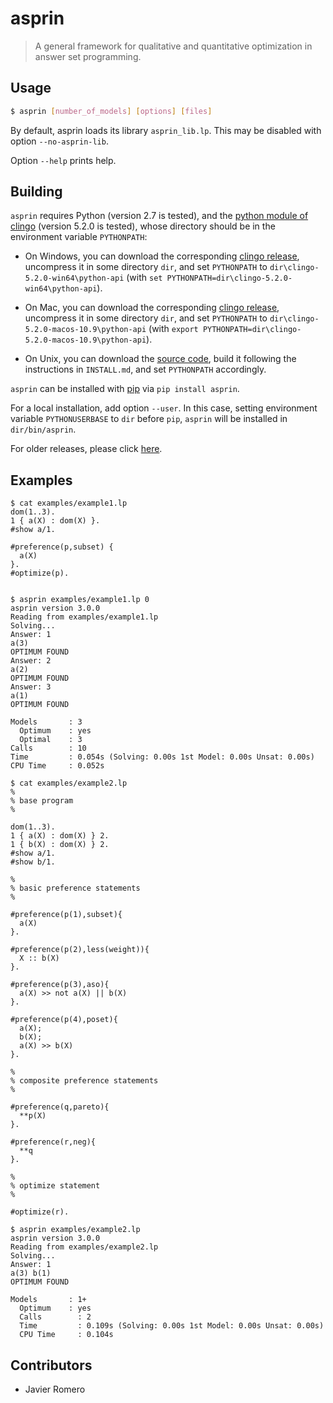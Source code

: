 # asprin
> A general framework for qualitative and quantitative optimization in answer set programming.

## Usage
```bash
$ asprin [number_of_models] [options] [files]
```
By default, asprin loads its library `asprin_lib.lp`. This may be disabled with option `--no-asprin-lib`.

Option `--help` prints help.

## Building
`asprin` requires Python (version 2.7 is tested), and 
the [python module of clingo](https://github.com/potassco/clingo) (version 5.2.0 is tested),
whose directory should be in the environment variable `PYTHONPATH`:

* On Windows, 
you can download the corresponding [clingo release](https://github.com/potassco/clingo/releases/download/v5.2.0/clingo-5.2.0-macos-10.9.tar.gz), 
uncompress it in some directory `dir`,
and set `PYTHONPATH` to `dir\clingo-5.2.0-win64\python-api` (with `set PYTHONPATH=dir\clingo-5.2.0-win64\python-api`).

* On Mac, 
you can download the corresponding [clingo release](https://github.com/potassco/clingo/releases/download/v5.2.0/clingo-5.2.0-macos-10.9.tar.gz), 
uncompress it in some directory `dir`,
and set `PYTHONPATH` to `dir\clingo-5.2.0-macos-10.9\python-api` (with `export PYTHONPATH=dir\clingo-5.2.0-macos-10.9\python-api`).

* On Unix, you can download the [source code](https://github.com/potassco/clingo/archive/v5.2.0.tar.gz), 
build it following the instructions in `INSTALL.md`, and set `PYTHONPATH` accordingly.

`asprin` can be installed with [pip](https://pip.pypa.io) via
```pip install asprin```. 

For a local installation, add option ```--user```.
In this case, setting environment variable `PYTHONUSERBASE` to `dir` before `pip`, 
`asprin` will be installed in `dir/bin/asprin`.

For older releases, please click [here](https://pypi.org/project/asprin/#history).

## Examples
```
$ cat examples/example1.lp
dom(1..3).
1 { a(X) : dom(X) }.
#show a/1.

#preference(p,subset) { 
  a(X)
}.
#optimize(p).


$ asprin examples/example1.lp 0
asprin version 3.0.0
Reading from examples/example1.lp
Solving...
Answer: 1
a(3)
OPTIMUM FOUND
Answer: 2
a(2)
OPTIMUM FOUND
Answer: 3
a(1)
OPTIMUM FOUND

Models       : 3
  Optimum    : yes
  Optimal    : 3
Calls        : 10
Time         : 0.054s (Solving: 0.00s 1st Model: 0.00s Unsat: 0.00s)
CPU Time     : 0.052s

$ cat examples/example2.lp
%
% base program
%

dom(1..3).
1 { a(X) : dom(X) } 2.
1 { b(X) : dom(X) } 2.
#show a/1.
#show b/1.

%
% basic preference statements
%

#preference(p(1),subset){
  a(X)
}.

#preference(p(2),less(weight)){
  X :: b(X)
}.

#preference(p(3),aso){
  a(X) >> not a(X) || b(X)
}.

#preference(p(4),poset){
  a(X);
  b(X);
  a(X) >> b(X)
}.

%
% composite preference statements
%

#preference(q,pareto){
  **p(X)
}.

#preference(r,neg){
  **q
}.

%
% optimize statement
%

#optimize(r).

$ asprin examples/example2.lp 
asprin version 3.0.0
Reading from examples/example2.lp
Solving...
Answer: 1
a(3) b(1)
OPTIMUM FOUND

Models       : 1+
  Optimum    : yes
  Calls        : 2
  Time         : 0.109s (Solving: 0.00s 1st Model: 0.00s Unsat: 0.00s)
  CPU Time     : 0.104s
```

## Contributors

* Javier Romero
